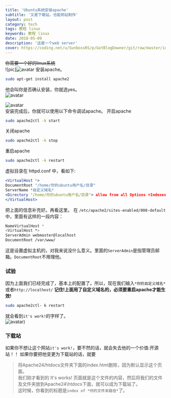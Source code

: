 ```yaml
---
title: 'Ubuntu系统安装apache'
subtitle: '又是下载站，也能网站制作'
layout: post
category: tech
tags: 教程 linux
keywords: 教程 linux
date: 2018-05-09
description: '这是一个web server'
cover: https://coding.net/u/SunbossRS/p/GotBlogDowner/git/raw/master/img/RunApacheOnUbuntu/cover.png
---
```


~~你需要一个好的linux系统~~  
![pic]![avatar](https://coding.net/u/SunbossRS/p/GotBlogDowner/git/raw/master/img/RunApacheOnUbuntu/04.jpg)
安装apache。
```bash
sudo apt-get install apache2
```
他会叫你是否确认安装，你就选yes。  
![avatar](https://coding.net/u/SunbossRS/p/GotBlogDowner/git/raw/master/img/RunApacheOnUbuntu/01.jpg)  
  
![avatar](https://coding.net/u/SunbossRS/p/GotBlogDowner/git/raw/master/img/RunApacheOnUbuntu/02.jpg)  
安装完成后，你就可以使用以下命令调试apache。
开启apache
```bash
sudo apache2ctl -k start
```
关闭apache
```bash
sudo apache2ctl -k stop
```
重启apache
```bash
sudo apache2ctl -k restart
```
虚拟目录在 httpd.conf 中，看如下:
```apache  
<VirtualHost *>
DocumentRoot "/home/你的ubuntu用户名/目录"
ServerName *自定义域名*
<Directory "/home/你的ubuntu用户名/目录"> allow from all Options +Indexes </Directory>
</VirtualHost>
```
把上面的信息补充好。再看这里。
在 `/etc/apache2/sites-enabled/000-default`中，里面有这样的一段内容：
```bash
NameVirtualHost *
<VirtualHost *>
ServerAdmin webmaster@localhost
DocumentRoot /var/www/
```
这是设置虚拟主机的，对我来说没什么意义。里面的```ServerAdmin```是指管理员邮箱。```DocumentRoot```不用理他。

### 试验

因为上面我们已经完成了，基本上的配置了。所以，现在我们输入```*你的自定义域名*```或者```http://localhost/```
**记住!上面用了自定义域名的，必须要重启apache才能生效!**
```bash
sudo apache2ctl- k restart
```
就会看到```it's work!```的字样了。  
![avatar](https://coding.net/u/SunbossRS/p/GotBlogDowner/git/raw/master/img/RunApacheOnUbuntu/05.jpg))

### 下载站

如果你不想让这个网站```it's work!```，要不然的话，就会失去他的一个价值:开源站！！
如果你要把他变更为下载站的话，就要
> 将Apache24/htdocs文件夹下面的index.html删除，因为默认显示这个页面。  
我们刚才看到的 It's works! 页面就是这个文件的内容，然后将我们的文件及文件夹放到Apache24\htdocs下面，就可以成为下载站了。  
这时候，你看到的标题是```index of *你的文件夹路径*```了。  
  


